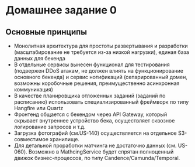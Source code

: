 # Домашнее задание 0

## Основные принципы

- Монолитная архитектура для простоты развертывания и разработки (масштабирование не требуется из-за низкой нагрузки), единая база данных для бекенда
- В отдельные сервисы вынесен функционал для тестирования (подвержен DDoS атакам, не должен влиять на функционирование основного бекенда) и сервис нотификаций (сепарированный домен, возможны коробочные решения, преимущественно асинхронная коммуникация)
- В качестве планировщика отложенных заданий (заданий по расписанию) использовать специализированный фреймворк по типу Hangfire или Quartz
- Фронтенд общается с бекендом через API Gateway, который скрывает внутреннее устройство бека, осуществляет сквозное логирование запросов и т.д.
- Загрузка фотографий (см.US-140) осуществляется на отдельное S3-совместимое хранилище.
- Для детальной проработки матчинга не достаточно данных (см. US-060). Возможно в MathcingService будет спрятан полноценный движок бизнес-процессов, по типу Candence/Camunda/Temporal.
